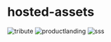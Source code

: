 # hosted-assets
![tribute](https://user-images.githubusercontent.com/88972672/134695138-61c189b9-8c07-4fcc-864d-8b69f6f2c86a.png)
![productlanding](https://user-images.githubusercontent.com/88972672/134695595-9048d869-21d7-45f3-bf62-b7cc3b76f64d.png)
![sss](https://user-images.githubusercontent.com/88972672/134697082-7ae53fa7-13ff-4ce8-a69b-c944bb28e5de.png)

